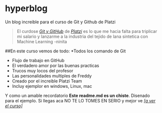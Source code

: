 # hyperblog 
Un blog increible para el curso de Git y Github de Platzi

> El curdose [*Git y GitHub*](https://platzi.com/clases/git-github/ "*Git y GitHub*") de [*Platzi*](https://platzi.com "*Platzi*") es lo que me hacia falta para triplicar mi
salario y lanzarme a la industria del tejido de lana sintetica con Machine
Learning
> -ninita

##En este curso vemos de todo:
*Todos los comando de Git
* Flujo de trabajo en GitHub
* El verdadero amor por las buenas practicas
* Trucos muy locos del profesor
* Las personalidades multiples de Freddy
* Creado por el increible Platzi Team
* Incluy ejemplor en windows, Linux, mac

Y como un amable recordatorio **Este readme.md es un chiste**. Disenado
para el ejemplo.  Si llegas aca NO TE LO TOMES EN SERIO y mejor ve [*[a ver el curso]*](http://https://platzi.com/clases/git-github/ "*[a ver el curso]*")